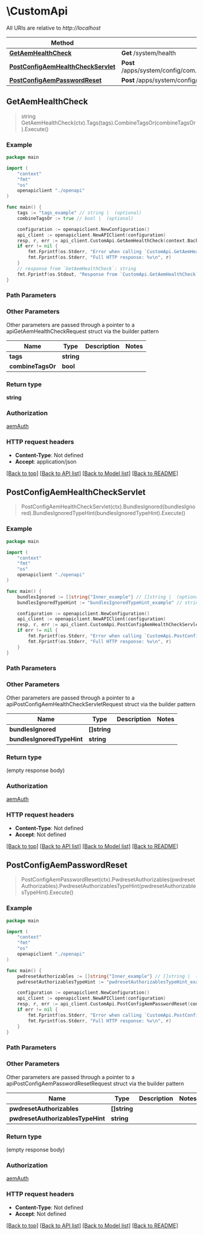 # \CustomApi

All URIs are relative to *http://localhost*

Method | HTTP request | Description
------------- | ------------- | -------------
[**GetAemHealthCheck**](CustomApi.md#GetAemHealthCheck) | **Get** /system/health | 
[**PostConfigAemHealthCheckServlet**](CustomApi.md#PostConfigAemHealthCheckServlet) | **Post** /apps/system/config/com.shinesolutions.healthcheck.hc.impl.ActiveBundleHealthCheck | 
[**PostConfigAemPasswordReset**](CustomApi.md#PostConfigAemPasswordReset) | **Post** /apps/system/config/com.shinesolutions.aem.passwordreset.Activator | 



## GetAemHealthCheck

> string GetAemHealthCheck(ctx).Tags(tags).CombineTagsOr(combineTagsOr).Execute()



### Example

```go
package main

import (
    "context"
    "fmt"
    "os"
    openapiclient "./openapi"
)

func main() {
    tags := "tags_example" // string |  (optional)
    combineTagsOr := true // bool |  (optional)

    configuration := openapiclient.NewConfiguration()
    api_client := openapiclient.NewAPIClient(configuration)
    resp, r, err := api_client.CustomApi.GetAemHealthCheck(context.Background()).Tags(tags).CombineTagsOr(combineTagsOr).Execute()
    if err != nil {
        fmt.Fprintf(os.Stderr, "Error when calling `CustomApi.GetAemHealthCheck``: %v\n", err)
        fmt.Fprintf(os.Stderr, "Full HTTP response: %v\n", r)
    }
    // response from `GetAemHealthCheck`: string
    fmt.Fprintf(os.Stdout, "Response from `CustomApi.GetAemHealthCheck`: %v\n", resp)
}
```

### Path Parameters



### Other Parameters

Other parameters are passed through a pointer to a apiGetAemHealthCheckRequest struct via the builder pattern


Name | Type | Description  | Notes
------------- | ------------- | ------------- | -------------
 **tags** | **string** |  | 
 **combineTagsOr** | **bool** |  | 

### Return type

**string**

### Authorization

[aemAuth](../README.md#aemAuth)

### HTTP request headers

- **Content-Type**: Not defined
- **Accept**: application/json

[[Back to top]](#) [[Back to API list]](../README.md#documentation-for-api-endpoints)
[[Back to Model list]](../README.md#documentation-for-models)
[[Back to README]](../README.md)


## PostConfigAemHealthCheckServlet

> PostConfigAemHealthCheckServlet(ctx).BundlesIgnored(bundlesIgnored).BundlesIgnoredTypeHint(bundlesIgnoredTypeHint).Execute()



### Example

```go
package main

import (
    "context"
    "fmt"
    "os"
    openapiclient "./openapi"
)

func main() {
    bundlesIgnored := []string{"Inner_example"} // []string |  (optional)
    bundlesIgnoredTypeHint := "bundlesIgnoredTypeHint_example" // string |  (optional)

    configuration := openapiclient.NewConfiguration()
    api_client := openapiclient.NewAPIClient(configuration)
    resp, r, err := api_client.CustomApi.PostConfigAemHealthCheckServlet(context.Background()).BundlesIgnored(bundlesIgnored).BundlesIgnoredTypeHint(bundlesIgnoredTypeHint).Execute()
    if err != nil {
        fmt.Fprintf(os.Stderr, "Error when calling `CustomApi.PostConfigAemHealthCheckServlet``: %v\n", err)
        fmt.Fprintf(os.Stderr, "Full HTTP response: %v\n", r)
    }
}
```

### Path Parameters



### Other Parameters

Other parameters are passed through a pointer to a apiPostConfigAemHealthCheckServletRequest struct via the builder pattern


Name | Type | Description  | Notes
------------- | ------------- | ------------- | -------------
 **bundlesIgnored** | **[]string** |  | 
 **bundlesIgnoredTypeHint** | **string** |  | 

### Return type

 (empty response body)

### Authorization

[aemAuth](../README.md#aemAuth)

### HTTP request headers

- **Content-Type**: Not defined
- **Accept**: Not defined

[[Back to top]](#) [[Back to API list]](../README.md#documentation-for-api-endpoints)
[[Back to Model list]](../README.md#documentation-for-models)
[[Back to README]](../README.md)


## PostConfigAemPasswordReset

> PostConfigAemPasswordReset(ctx).PwdresetAuthorizables(pwdresetAuthorizables).PwdresetAuthorizablesTypeHint(pwdresetAuthorizablesTypeHint).Execute()



### Example

```go
package main

import (
    "context"
    "fmt"
    "os"
    openapiclient "./openapi"
)

func main() {
    pwdresetAuthorizables := []string{"Inner_example"} // []string |  (optional)
    pwdresetAuthorizablesTypeHint := "pwdresetAuthorizablesTypeHint_example" // string |  (optional)

    configuration := openapiclient.NewConfiguration()
    api_client := openapiclient.NewAPIClient(configuration)
    resp, r, err := api_client.CustomApi.PostConfigAemPasswordReset(context.Background()).PwdresetAuthorizables(pwdresetAuthorizables).PwdresetAuthorizablesTypeHint(pwdresetAuthorizablesTypeHint).Execute()
    if err != nil {
        fmt.Fprintf(os.Stderr, "Error when calling `CustomApi.PostConfigAemPasswordReset``: %v\n", err)
        fmt.Fprintf(os.Stderr, "Full HTTP response: %v\n", r)
    }
}
```

### Path Parameters



### Other Parameters

Other parameters are passed through a pointer to a apiPostConfigAemPasswordResetRequest struct via the builder pattern


Name | Type | Description  | Notes
------------- | ------------- | ------------- | -------------
 **pwdresetAuthorizables** | **[]string** |  | 
 **pwdresetAuthorizablesTypeHint** | **string** |  | 

### Return type

 (empty response body)

### Authorization

[aemAuth](../README.md#aemAuth)

### HTTP request headers

- **Content-Type**: Not defined
- **Accept**: Not defined

[[Back to top]](#) [[Back to API list]](../README.md#documentation-for-api-endpoints)
[[Back to Model list]](../README.md#documentation-for-models)
[[Back to README]](../README.md)

